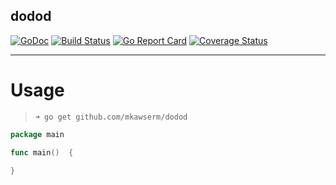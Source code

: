 dodod 
-------------------------------------------------
[![GoDoc](https://godoc.org/github.com/mkawserm/dodod?status.svg)](https://godoc.org/github.com/mkawserm/dodod)
[![Build Status](https://travis-ci.com/mkawserm/dodod.svg?branch=master)](https://travis-ci.com/mkawserm/dodod)
[![Go Report Card](https://goreportcard.com/badge/github.com/mkawserm/dodod)](https://goreportcard.com/report/github.com/mkawserm/dodod)
[![Coverage Status](https://coveralls.io/repos/github/mkawserm/dodod/badge.svg?branch=master)](https://coveralls.io/github/mkawserm/dodod?branch=master)

-------------------------------------------------

# Usage

> `➜ go get github.com/mkawserm/dodod`

```go
package main

func main()  {
 
}
```